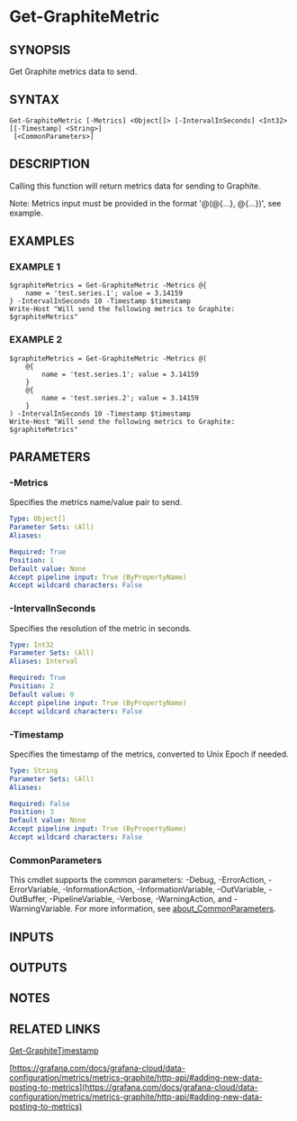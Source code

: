 # Get-GraphiteMetric

## SYNOPSIS
Get Graphite metrics data to send.

## SYNTAX

```
Get-GraphiteMetric [-Metrics] <Object[]> [-IntervalInSeconds] <Int32> [[-Timestamp] <String>]
 [<CommonParameters>]
```

## DESCRIPTION
Calling this function will return metrics data for sending to Graphite.

Note: Metrics input must be provided in the format '@(@{...}, @{...})', see example.

## EXAMPLES

### EXAMPLE 1
```
$graphiteMetrics = Get-GraphiteMetric -Metrics @{
    name = 'test.series.1'; value = 3.14159
} -IntervalInSeconds 10 -Timestamp $timestamp
Write-Host "Will send the following metrics to Graphite: $graphiteMetrics"
```

### EXAMPLE 2
```
$graphiteMetrics = Get-GraphiteMetric -Metrics @(
    @{
        name = 'test.series.1'; value = 3.14159
    }
    @{
        name = 'test.series.2'; value = 3.14159
    }
) -IntervalInSeconds 10 -Timestamp $timestamp
Write-Host "Will send the following metrics to Graphite: $graphiteMetrics"
```

## PARAMETERS

### -Metrics
Specifies the metrics name/value pair to send.

```yaml
Type: Object[]
Parameter Sets: (All)
Aliases:

Required: True
Position: 1
Default value: None
Accept pipeline input: True (ByPropertyName)
Accept wildcard characters: False
```

### -IntervalInSeconds
Specifies the resolution of the metric in seconds.

```yaml
Type: Int32
Parameter Sets: (All)
Aliases: Interval

Required: True
Position: 2
Default value: 0
Accept pipeline input: True (ByPropertyName)
Accept wildcard characters: False
```

### -Timestamp
Specifies the timestamp of the metrics, converted to Unix Epoch if needed.

```yaml
Type: String
Parameter Sets: (All)
Aliases:

Required: False
Position: 3
Default value: None
Accept pipeline input: True (ByPropertyName)
Accept wildcard characters: False
```

### CommonParameters
This cmdlet supports the common parameters: -Debug, -ErrorAction, -ErrorVariable, -InformationAction, -InformationVariable, -OutVariable, -OutBuffer, -PipelineVariable, -Verbose, -WarningAction, and -WarningVariable. For more information, see [about_CommonParameters](http://go.microsoft.com/fwlink/?LinkID=113216).

## INPUTS

## OUTPUTS

## NOTES

## RELATED LINKS

[Get-GraphiteTimestamp](Get-GraphiteTimestamp.md)

[https://grafana.com/docs/grafana-cloud/data-configuration/metrics/metrics-graphite/http-api/#adding-new-data-posting-to-metrics](https://grafana.com/docs/grafana-cloud/data-configuration/metrics/metrics-graphite/http-api/#adding-new-data-posting-to-metrics)

